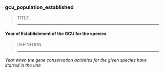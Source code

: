 ### gcu_population_established



> TITLE
> 
> ------

#### Year of Establishment of the GCU for the species



> DEFINITION
> 
> ------

###### Year when the gene conservation activities for the given species have started in the unit.